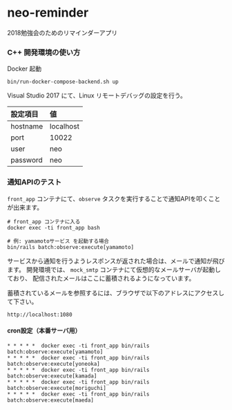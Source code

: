# neo-reminder
2018勉強会のためのリマインダーアプリ

### C++ 開発環境の使い方

Docker 起動

```
bin/run-docker-compose-backend.sh up
```

Visual Studio 2017 にて、Linux リモートデバッグの設定を行う。

| 設定項目   | 値 |
|:----------|:--------|
| hostname | localhost |
| port     | 10022 |
| user     | neo |
| password | neo |

### 通知APIのテスト

`front_app` コンテナにて、`observe` タスクを実行することで通知APIを叩くことが出来ます。

```
# front_app コンテナに入る
docker exec -ti front_app bash

# 例: yamamotoサービス を起動する場合
bin/rails batch:observe:execute[yamamoto]
```

サービスから通知を行うようレスポンスが返された場合は、メールで通知が飛びます。
開発環境では、 `mock_smtp` コンテナにて仮想的なメールサーバが起動しており、
配信されたメールはここに蓄積されるようになっています。

蓄積されているメールを参照するには、ブラウザで以下のアドレスにアクセスして下さい。
```
http://localhost:1080
```


#### cron設定（本番サーバ用）

```
* * * * *  docker exec -ti front_app bin/rails batch:observe:execute[yamamoto]
* * * * *  docker exec -ti front_app bin/rails batch:observe:execute[yoneoka]
* * * * *  docker exec -ti front_app bin/rails batch:observe:execute[kamada]
* * * * *  docker exec -ti front_app bin/rails batch:observe:execute[moriguchi]
* * * * *  docker exec -ti front_app bin/rails batch:observe:execute[maeda]
```

